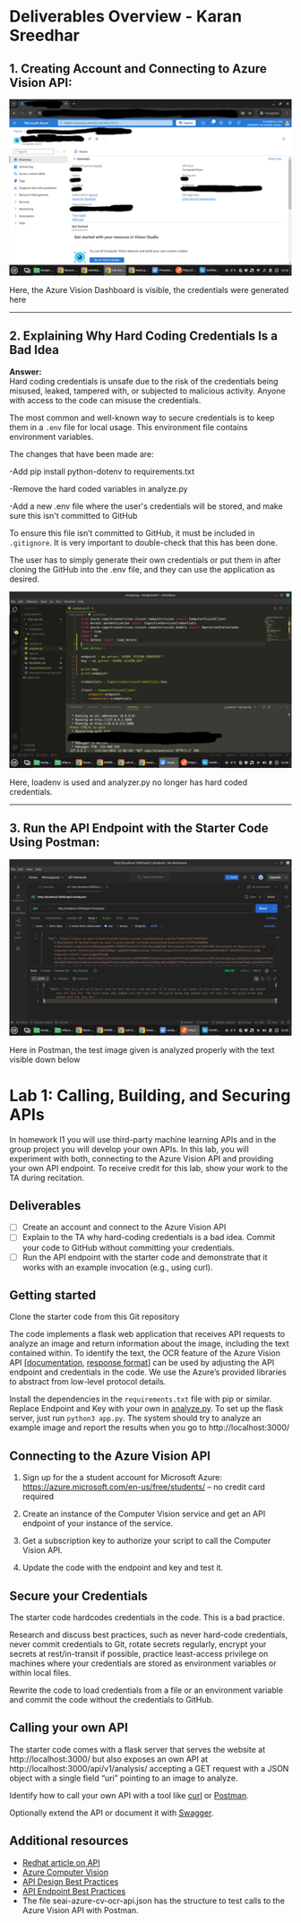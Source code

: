 # Deliverables Overview - Karan Sreedhar

## 1. Creating Account and Connecting to Azure Vision API:

![Image](Image1.png)

Here, the Azure Vision Dashboard is visible, the credentials were generated here

---

## 2. Explaining Why Hard Coding Credentials Is a Bad Idea

**Answer:**  
Hard coding credentials is unsafe due to the risk of the credentials being misused, leaked, tampered with, or subjected to malicious activity. Anyone with access to the code can misuse the credentials.

The most common and well-known way to secure credentials is to keep them in a `.env` file for local usage. This environment file contains environment variables.

The changes that have been made are:

-Add pip install python-dotenv to requirements.txt

-Remove the hard coded variables in analyze.py

-Add a new .env file where the user's credentials will be stored, and make sure this isn't committed to GitHub

To ensure this file isn’t committed to GitHub, it must be included in `.gitignore`. It is very important to double-check that this has been done.

The user has to simply generate their own credentials or put them in after cloning the GitHub into the .env file, and they can use the application as desired.

![Image](Image2.png)

Here, loadenv is used and analyzer.py no longer has hard coded credentials.

---

## 3. Run the API Endpoint with the Starter Code Using Postman:

![Image](Image3.png)

Here in Postman, the test image given is analyzed properly with the text visible down below

# Lab 1: Calling, Building, and Securing APIs

In homework I1 you will use third-party machine learning APIs and in the group project you will develop your own APIs. In this lab, you will experiment with both, connecting to the Azure Vision API and providing your own API endpoint.
To receive credit for this lab, show your work to the TA during recitation.

## Deliverables

- [ ] Create an account and connect to the Azure Vision API
- [ ] Explain to the TA why hard-coding credentials is a bad idea. Commit your code to GitHub without committing your credentials.
- [ ] Run the API endpoint with the starter code and demonstrate that it works with an example invocation (e.g., using curl).

## Getting started

Clone the starter code from this Git repository

The code implements a flask web application that receives API requests to analyze an image and return information about the image, including the text contained within. To identify the text, the OCR feature of the Azure Vision API [[documentation](https://westcentralus.dev.cognitive.microsoft.com/docs/services/computer-vision-v3-2/operations/56f91f2e778daf14a499f20d#:~:text=test.jpg%22%7D-,Response%20200,-The%20OCR%20results), [response format](https://westcentralus.dev.cognitive.microsoft.com/docs/services/computer-vision-v3-2/operations/56f91f2e778daf14a499f20d#:~:text=test.jpg%22%7D-,Response%20200,-The%20OCR%20results)] can be used by adjusting the API endpoint and credentials in the code. We use the Azure’s provided libraries to abstract from low-level protocol details.

Install the dependencies in the `requirements.txt` file with pip or similar. Replace Endpoint and Key with your own in [analyze.py](https://github.com/eshetty/mlip-api-lab/blob/main/analyze.py). To set up the flask server, just run `python3 app.py`. The system should try to analyze an example image and report the results when you go to http://localhost:3000/

## Connecting to the Azure Vision API

1. Sign up for the a student account for Microsoft Azure: https://azure.microsoft.com/en-us/free/students/ – no credit card required

2. Create an instance of the Computer Vision service and get an API endpoint of your instance of the service.

3. Get a subscription key to authorize your script to call the Computer Vision API.

4. Update the code with the endpoint and key and test it.

## Secure your Credentials

The starter code hardcodes credentials in the code. This is a bad practice.

Research and discuss best practices, such as never hard-code credentials, never commit credentials to Git, rotate secrets regularly, encrypt your secrets at rest/in-transit if possible, practice least-access privilege on machines where your credentials are stored as environment variables or within local files.

Rewrite the code to load credentials from a file or an environment variable and commit the code without the credentials to GitHub.

## Calling your own API

The starter code comes with a flask server that serves the website at http://localhost:3000/ but also exposes an own API at http://localhost:3000/api/v1/analysis/ accepting a GET request with a JSON object with a single field “uri” pointing to an image to analyze.

Identify how to call your own API with a tool like [curl](https://curl.se/docs/manpage.html) or [Postman](https://www.postman.com).

Optionally extend the API or document it with [Swagger](https://swagger.io).

## Additional resources

- [Redhat article on API](https://www.redhat.com/en/topics/api/what-are-application-programming-interfaces)
- [Azure Computer Vision](https://learn.microsoft.com/en-us/python/api/overview/azure/cognitiveservices-vision-computervision-readme?view=azure-python)
- [API Design Best Practices](https://blog.stoplight.io/crud-api-design?_ga=2.223919515.1813989671.1674077556-1488117179.1674077556)
- [API Endpoint Best Practices](https://www.telerik.com/blogs/7-tips-building-good-web-api)
- The file seai-azure-cv-ocr-api.json has the structure to test calls to the Azure Vision API with Postman.
